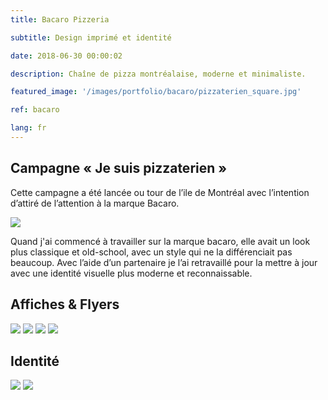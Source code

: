```yaml
---
title: Bacaro Pizzeria

subtitle: Design imprimé et identité

date: 2018-06-30 00:00:02

description: Chaîne de pizza montréalaise, moderne et minimaliste.

featured_image: '/images/portfolio/bacaro/pizzaterien_square.jpg'

ref: bacaro

lang: fr
---
```



## Campagne « Je suis pizzaterien »

Cette campagne a été lancée ou tour de l’ile de Montréal avec l’intention d’attiré de l’attention à la marque Bacaro.

![](/images/portfolio/bacaro/pizzaterien.jpg)

Quand j'ai commencé à travailler sur la marque bacaro, elle avait un look plus classique et old-school, avec un style qui ne la différenciait pas beaucoup. Avec l’aide d’un partenaire je l’ai retravaillé pour la mettre à jour avec une identité visuelle plus moderne et reconnaissable.

## Affiches & Flyers

<div class="gallery" data-columns="4">
	<img src="/images/portfolio/bacaro/pizza_friday.jpg">
	<img src="/images/portfolio/bacaro/boozy_brunch.jpg">
	<img src="/images/portfolio/bacaro/wine_saq.jpg">
	<img src="/images/portfolio/bacaro/impact_combo.jpg">
</div>

## Identité

<div class="gallery" data-columns="2">
	<img src="/images/portfolio/bacaro/bacaro_business_card.jpg">
	<img src="/images/portfolio/bacaro/pizza_box.jpg">
</div>